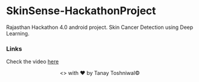 # SkinSense-HackathonProject
Rajasthan Hackathon 4.0 android project.
Skin Cancer Detection using Deep Learning.
### Links
  Check the video [here](https://drive.google.com/file/d/1RkQBlA70qvi8SBSMB2zk-3ypVpzpRCca/view?usp=drivesdk)

<p align="center"><> with &hearts; by Tanay Toshniwal&copy;</p>
